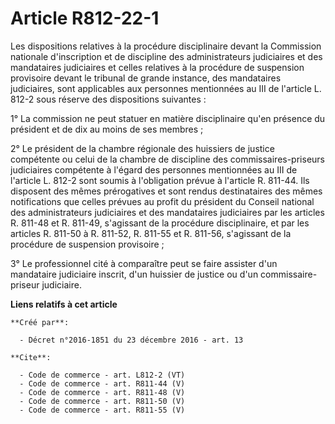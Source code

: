 # Article R812-22-1

Les dispositions relatives à la procédure disciplinaire devant la Commission nationale d'inscription et de discipline des
administrateurs judiciaires et des mandataires judiciaires et celles relatives à la procédure de suspension provisoire devant
le tribunal de grande instance, des mandataires judiciaires, sont applicables aux personnes mentionnées au III de l'article
L. 812-2 sous réserve des dispositions suivantes : 

1° La commission ne peut statuer en matière disciplinaire qu'en présence du président et de dix au moins de ses membres ; 

2° Le président de la chambre régionale des huissiers de justice compétente ou celui de la chambre de discipline des
commissaires-priseurs judiciaires compétente à l'égard des personnes mentionnées au III de l'article L. 812-2 sont soumis à
l'obligation prévue à l'article R. 811-44. Ils disposent des mêmes prérogatives et sont rendus destinataires des mêmes
notifications que celles prévues au profit du président du Conseil national des administrateurs judiciaires et des
mandataires judiciaires par les articles R. 811-48 et R. 811-49, s'agissant de la procédure disciplinaire, et par les
articles R. 811-50 à R. 811-52, R. 811-55 et R. 811-56, s'agissant de la procédure de suspension provisoire ; 

3° Le professionnel cité à comparaître peut se faire assister d'un mandataire judiciaire inscrit, d'un huissier de justice ou
d'un commissaire-priseur judiciaire.

**Liens relatifs à cet article**

	**Créé par**:

	  - Décret n°2016-1851 du 23 décembre 2016 - art. 13

	**Cite**:

	  - Code de commerce - art. L812-2 (VT)
	  - Code de commerce - art. R811-44 (V)
	  - Code de commerce - art. R811-48 (V)
	  - Code de commerce - art. R811-50 (V)
	  - Code de commerce - art. R811-55 (V)
